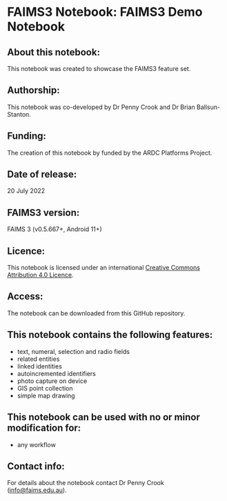 # FAIMS3 Notebook: FAIMS3 Demo Notebook


## About this notebook:
This notebook was created to showcase the FAIMS3 feature set. 

## Authorship:
This notebook was co-developed by Dr Penny Crook and Dr Brian Ballsun-Stanton.

## Funding:
The creation of this notebook by funded by the ARDC Platforms Project.

## Date of release:
20 July 2022
  
## FAIMS3 version:
FAIMS 3 (v0.5.667+, Android 11+) 

## Licence:
This notebook is licensed under an international [Creative Commons Attribution 4.0 Licence](https://creativecommons.org/licenses/by/4.0/legalcode).

## Access:
The notebook can be downloaded from this GitHub repository. 

## This notebook contains the following features:
* text, numeral, selection and radio fields
* related entities
* linked identities
* autoincremented identifiers
* photo capture on device
* GIS point collection
* simple map drawing
 
## This notebook can be used with no or minor modification for:
* any workflow
 
## Contact info:
For details about the notebook contact Dr Penny Crook (info@faims.edu.au).
